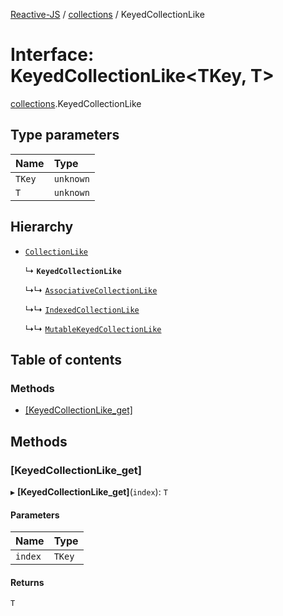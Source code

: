 [Reactive-JS](../README.md) / [collections](../modules/collections.md) / KeyedCollectionLike

# Interface: KeyedCollectionLike<TKey, T\>

[collections](../modules/collections.md).KeyedCollectionLike

## Type parameters

| Name | Type |
| :------ | :------ |
| `TKey` | `unknown` |
| `T` | `unknown` |

## Hierarchy

- [`CollectionLike`](collections.CollectionLike.md)

  ↳ **`KeyedCollectionLike`**

  ↳↳ [`AssociativeCollectionLike`](collections.AssociativeCollectionLike.md)

  ↳↳ [`IndexedCollectionLike`](collections.IndexedCollectionLike.md)

  ↳↳ [`MutableKeyedCollectionLike`](collections.MutableKeyedCollectionLike.md)

## Table of contents

### Methods

- [[KeyedCollectionLike\_get]](collections.KeyedCollectionLike.md#[keyedcollectionlike_get])

## Methods

### [KeyedCollectionLike\_get]

▸ **[KeyedCollectionLike_get]**(`index`): `T`

#### Parameters

| Name | Type |
| :------ | :------ |
| `index` | `TKey` |

#### Returns

`T`
